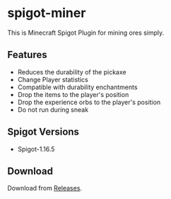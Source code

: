 # spigot-miner
This is Minecraft Spigot Plugin for mining ores simply.

## Features
- Reduces the durability of the pickaxe
- Change Player statistics
- Compatible with durability enchantments
- Drop the items to the player's position
- Drop the experience orbs to the player's position
- Do not run during sneak

## Spigot Versions
- Spigot-1.16.5

## Download
Download from [Releases](https://github.com/m4kvn/spigot-miner/releases).